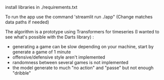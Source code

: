 install libraries in ./requirements.txt

To run the app use the command 'streamlit run ./app"
(Change matches data paths if needed)

The algorithm is a prototype using Transformers for timeseries (I wanted to see what's possible with the Darts library) :
  - generating a game can be slow depending on your machine, start by generate a game of 1 minute
  - offensive/defensive style aren't implemented
  - randomness between several games is not implemented 
  - the model generate to much "no action" and "passe" but not enough "dribble"
